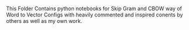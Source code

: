 This Folder Contains python notebooks for Skip Gram and CBOW way of Word to Vector Configs with heavily commented and inspired conents by others as well as my own work.
